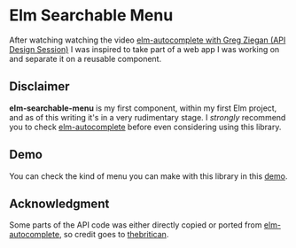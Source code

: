 # Elm Searchable Menu

After watching watching the video [elm-autocomplete with Greg Ziegan (API Design Session)](https://www.youtube.com/watch?v=KSuCYUqY058) I was inspired  to take part of a web app I was working on and separate it on a reusable component.

## Disclaimer

**elm-searchable-menu** is my first component, within my first Elm project, and as of this writing it's in a very rudimentary stage. I *strongly* recommend you to check [elm-autocomplete][elm-autocomplete] before even considering using this library.

## Demo

You can check the kind of menu you can make with this library in this [demo](https://SimplyNaOH.github.io/elm-searchable-menu).

## Acknowledgment

Some parts of the API code was either directly copied or ported from [elm-autocomplete][elm-autocomplete], so credit goes to [thebritican](https://github.com/thebritican).


[elm-autocomplete]:https://github.com/thebritican/elm-autocomplete
